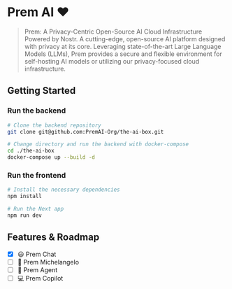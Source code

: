 # Prem AI ❤️

> Prem: A Privacy-Centric Open-Source AI Cloud Infrastructure Powered by Nostr. A cutting-edge, open-source AI platform designed with privacy at its core. Leveraging state-of-the-art Large Language Models (LLMs), Prem provides a secure and flexible environment for self-hosting AI models or utilizing our privacy-focused cloud infrastructure.

## Getting Started

### Run the backend

```bash
# Clone the backend repository
git clone git@github.com:PremAI-Org/the-ai-box.git

# Change directory and run the backend with docker-compose
cd ./the-ai-box
docker-compose up --build -d
```
### Run the frontend

```bash
# Install the necessary dependencies
npm install

# Run the Next app
npm run dev
```

## Features & Roadmap

- [x] 😃 Prem Chat
- [ ] 🎨 Prem Michelangelo
- [ ] 🤖 Prem Agent
- [ ] 💻 Prem Copilot
